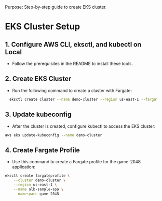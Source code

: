 Purpose: Step-by-step guide to create EKS cluster.

# EKS Cluster Setup

## 1. Configure AWS CLI, eksctl, and kubectl on Local
- Follow the prerequisites in the README to install these tools.

## 2. Create EKS Cluster
- Run the following command to create a cluster with Fargate:

```bash
  eksctl create cluster --name demo-cluster --region us-east-1 --fargate
```
  
## 3. Update kubeconfig
- After the cluster is created, configure kubectl to access the EKS cluster:

```bash
aws eks update-kubeconfig --name demo-cluster
```

## 4. Create Fargate Profile
- Use this command to create a Fargate profile for the game-2048 application:

```bash
eksctl create fargateprofile \
    --cluster demo-cluster \
    --region us-east-1 \
    --name alb-sample-app \
    --namespace game-2048
```

